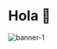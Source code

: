 # Hola 👋

![banner-1](https://user-images.githubusercontent.com/39106189/203711968-59928c2f-519a-493a-bcc1-f73c335ea41d.png)
